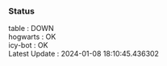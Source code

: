 ### Status


table : DOWN  
hogwarts : OK  
icy-bot : OK  
Latest Update : 2024-01-08 18:10:45.436302
